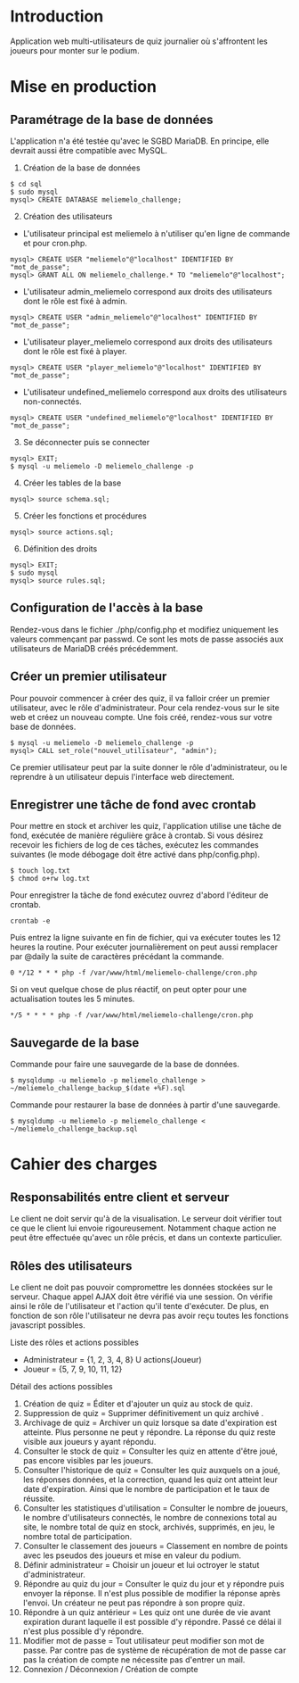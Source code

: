# Introduction
Application web multi-utilisateurs de quiz journalier où s'affrontent 
les joueurs pour monter sur le podium.

# Mise en production

## Paramétrage de la base de données
L'application n'a été testée qu'avec le SGBD MariaDB.
En principe, elle devrait aussi être compatible avec MySQL.

1. Création de la base de données
```
$ cd sql
$ sudo mysql
mysql> CREATE DATABASE meliemelo_challenge;
```
2. Création des utilisateurs
* L'utilisateur principal est meliemelo à n'utiliser qu'en ligne de commande et pour cron.php.
```
mysql> CREATE USER "meliemelo"@"localhost" IDENTIFIED BY "mot_de_passe";
mysql> GRANT ALL ON meliemelo_challenge.* TO "meliemelo"@"localhost";
```
* L'utilisateur admin_meliemelo correspond aux droits des utilisateurs dont
le rôle est fixé à admin.
```
mysql> CREATE USER "admin_meliemelo"@"localhost" IDENTIFIED BY "mot_de_passe";
```
* L'utilisateur player_meliemelo correspond aux droits des utilisateurs dont
le rôle est fixé à player.
```
mysql> CREATE USER "player_meliemelo"@"localhost" IDENTIFIED BY "mot_de_passe";
```
* L'utilisateur undefined_meliemelo correspond aux droits des utilisateurs
non-connectés.
```
mysql> CREATE USER "undefined_meliemelo"@"localhost" IDENTIFIED BY "mot_de_passe";
```
3. Se déconnecter puis se connecter
```
mysql> EXIT;
$ mysql -u meliemelo -D meliemelo_challenge -p
```
4. Créer les tables de la base
```
mysql> source schema.sql;
```
5. Créer les fonctions et procédures
```
mysql> source actions.sql;
```
6. Définition des droits
```
mysql> EXIT;
$ sudo mysql
mysql> source rules.sql;
```

## Configuration de l'accès à la base
Rendez-vous dans le fichier ./php/config.php et modifiez uniquement
les valeurs commençant par passwd. Ce sont les mots de passe associés
aux utilisateurs de MariaDB créés précédemment.

## Créer un premier utilisateur
Pour pouvoir commencer à créer des quiz, il va falloir créer un premier 
utilisateur, avec le rôle d'administrateur.
Pour cela rendez-vous sur le site web et créez un nouveau compte.
Une fois créé, rendez-vous sur votre base de données.
```
$ mysql -u meliemelo -D meliemelo_challenge -p
mysql> CALL set_role("nouvel_utilisateur", "admin");
```
Ce premier utilisateur peut par la suite donner le rôle d'administrateur,
ou le reprendre à un utilisateur depuis l'interface web directement.

## Enregistrer une tâche de fond avec crontab
Pour mettre en stock et archiver les quiz, l'application utilise une tâche
de fond, exécutée de manière régulière grâce à crontab.
Si vous désirez recevoir les fichiers de log de ces tâches, exécutez les
commandes suivantes (le mode débogage doit être activé dans php/config.php).
```
$ touch log.txt
$ chmod o+rw log.txt
```
Pour enregistrer la tâche de fond exécutez ouvrez d'abord l'éditeur de crontab.
```
crontab -e
```
Puis entrez la ligne suivante en fin de fichier, qui va exécuter toutes les
12 heures la routine. Pour exécuter journalièrement on peut aussi remplacer par
@daily la suite de caractères précédant la commande.
```
0 */12 * * * php -f /var/www/html/meliemelo-challenge/cron.php
```
Si on veut quelque chose de plus réactif, on peut opter pour une actualisation
toutes les 5 minutes.
```
*/5 * * * * php -f /var/www/html/meliemelo-challenge/cron.php
```

## Sauvegarde de la base
Commande pour faire une sauvegarde de la base de données.
```
$ mysqldump -u meliemelo -p meliemelo_challenge > ~/meliemelo_challenge_backup_$(date +%F).sql
```
Commande pour restaurer la base de données à partir d'une sauvegarde.
```
$ mysqldump -u meliemelo -p meliemelo_challenge < ~/meliemelo_challenge_backup.sql
```

# Cahier des charges

## Responsabilités entre client et serveur
Le client ne doit servir qu'à de la visualisation. Le serveur doit vérifier tout
ce que le client lui envoie rigoureusement. Notamment chaque action ne peut être
effectuée qu'avec un rôle précis, et dans un contexte particulier.

## Rôles des utilisateurs
Le client ne doit pas pouvoir compromettre les données stockées sur le serveur.
Chaque appel AJAX doit être vérifié via une session. On vérifie ainsi le rôle
de l'utilisateur et l'action qu'il tente d'exécuter. De plus, en fonction de son
rôle l'utilisateur ne devra pas avoir reçu toutes les fonctions javascript possibles.

Liste des rôles et actions possibles
* Administrateur = {1, 2, 3, 4, 8} U actions(Joueur)
* Joueur = {5, 7, 9, 10, 11, 12}

Détail des actions possibles
1. Création de quiz = Éditer et d'ajouter un quiz au stock de quiz.
2. Suppression de quiz = Supprimer définitivement un quiz archivé .
3. Archivage de quiz = Archiver un quiz lorsque sa date d'expiration est atteinte.
Plus personne ne peut y répondre. La réponse du quiz reste visible aux joueurs
y ayant répondu.
4. Consulter le stock de quiz = Consulter les quiz en attente d'être joué, pas
encore visibles par les joueurs.
5. Consulter l'historique de quiz = Consulter les quiz auxquels on a joué, les réponses
données, et la correction, quand les quiz ont atteint leur date d'expiration.
Ainsi que le nombre de participation et le taux de réussite.
6. Consulter les statistiques d'utilisation = Consulter le nombre de joueurs,
le nombre d'utilisateurs connectés, le nombre de connexions total au site,
le nombre total de quiz en stock, archivés, supprimés, en jeu, le nombre total
de participation. 
7. Consulter le classement des joueurs = Classement en nombre de points avec les
pseudos des joueurs et mise en valeur du podium.
8. Définir administrateur = Choisir un joueur et lui octroyer le statut d'administrateur.
9. Répondre au quiz du jour = Consulter le quiz du jour et y répondre puis envoyer
la réponse. Il n'est plus possible de modifier la réponse après l'envoi.
Un créateur ne peut pas répondre à son propre quiz.
10. Répondre à un quiz antérieur = Les quiz ont une durée de vie avant expiration
durant laquelle il est possible d'y répondre. Passé ce délai il n'est plus possible
d'y répondre.
11. Modifier mot de passe = Tout utilisateur peut modifier son mot de passe.
Par contre pas de système de récupération de mot de passe car pas la création
de compte ne nécessite pas d'entrer un mail.
12. Connexion / Déconnexion / Création de compte
